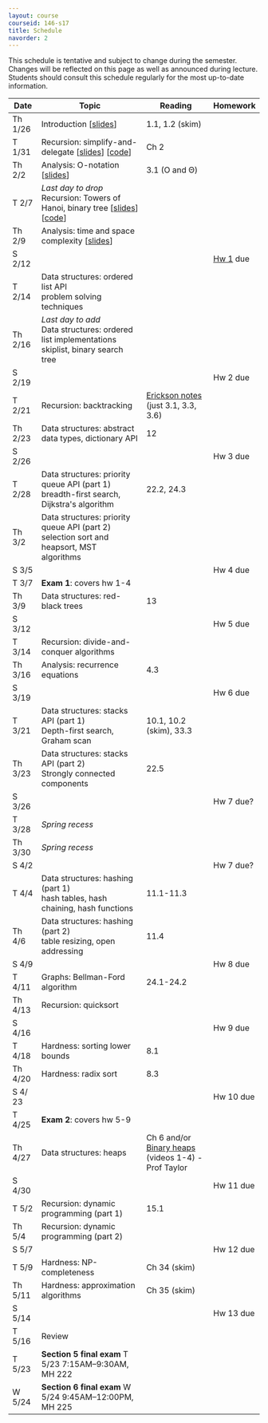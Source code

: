```yaml
---
layout: course
courseid: 146-s17
title: Schedule
navorder: 2
---
```


<a name="schedule"></a>

This schedule is tentative and subject to change during the semester. Changes will be reflected on this page as well as announced during lecture. Students should consult this schedule regularly for the most up-to-date information.

Date|Topic|Reading|Homework
----|-----|-------|--------
Th 1/26 | Introduction [[slides](intro.pdf)] | 1.1, 1.2 (skim)
T 1/31 | Recursion: simplify-and-delegate [[slides](recursion1.pdf)] [[code](//github.com/jnylam/SJSU-cs146-s17/tree/master/01_Recursion1/src/cc/jennylam/cs146)] | Ch 2
Th 2/2 | Analysis: O-notation [[slides](o-notation.pdf)] | 3.1 (O and &Theta;)
T 2/7 | _Last day to drop_<br>Recursion: Towers of Hanoi, binary tree [[slides](recursion2.pdf)] [[code](//github.com/jnylam/SJSU-cs146-s17/tree/master/02_Recursion2/src/cc/jennylam/cs146)] | <!-- backtracking  -->
Th 2/9 | Analysis: time and space complexity [[slides](timecomplexity.pdf)]
S 2/12 | | |  [Hw 1](homework01.html) due
T 2/14 | Data structures: ordered list API<br>problem solving techniques
Th 2/16  | _Last day to add_<br>Data structures: ordered list implementations<br>skiplist, binary search tree
S 2/19 | | | Hw 2 due
T 2/21 | Recursion: backtracking | [Erickson notes](http://jeffe.cs.illinois.edu/teaching/algorithms/notes/03-backtracking.pdf) (just 3.1, 3.3, 3.6)
Th 2/23 | Data structures: abstract data types, dictionary API | 12
S 2/26 | | | Hw 3 due
T 2/28 | Data structures: priority queue API (part 1)<br>breadth-first search, Dijkstra's algorithm | 22.2, 24.3
Th 3/2 | Data structures: priority queue API (part 2)<br>selection sort and heapsort, MST algorithms | 
S 3/5 | | | Hw 4 due
T 3/7 | __Exam 1__: covers hw 1-4
Th 3/9 | Data structures: red-black trees | 13
S 3/12 | | | Hw 5 due
T 3/14 | Recursion: divide-and-conquer algorithms
Th 3/16 | Analysis: recurrence equations | 4.3
S 3/19 | | | Hw 6 due
T 3/21 | Data structures: stacks API (part 1)<br>Depth-first search, Graham scan | 10.1, 10.2 (skim), 33.3
Th 3/23 | Data structures: stacks API (part 2)<br>Strongly connected components | 22.5
S 3/26 | | | Hw 7 due?
T 3/28 | _Spring recess_ | 
Th 3/30 | _Spring recess_ |
S 4/2 | | | Hw 7 due?
T 4/4 | Data structures: hashing (part 1)<br>hash tables, hash chaining, hash functions | 11.1-11.3
Th 4/6 | Data structures: hashing (part 2)<br> table resizing, open addressing | 11.4
S 4/9 | | | Hw 8 due
T 4/11 | Graphs: Bellman-Ford algorithm | 24.1-24.2
Th 4/13 | Recursion: quicksort
S 4/16 | | | Hw 9 due
T 4/18 | Hardness: sorting lower bounds | 8.1
Th 4/20 | Hardness: radix sort  | 8.3
S 4/ 23 | | | Hw 10 due
T 4/25 | __Exam 2__: covers hw 5-9
Th 4/27 | Data structures: heaps | Ch 6 and/or <br>[Binary heaps](https://www.youtube.com/playlist?list=PLSVu1-lON6Lwqj5nDqg8YyD7f4tjLMMBN)  (videos 1-4) - Prof Taylor
S 4/30 | | | Hw 11 due
T 5/2 | Recursion: dynamic programming (part 1) | 15.1
Th 5/4 | Recursion: dynamic programming (part 2)
S 5/7 | | | Hw 12 due
T 5/9 | Hardness: NP-completeness | Ch 34 (skim)
Th 5/11 | Hardness: approximation algorithms | Ch 35 (skim)
S 5/14 | | | Hw 13 due
T 5/16 | Review |
T 5/23 | __Section 5 final exam__ T 5/23  7:15AM&ndash;9:30AM, MH 222<br />
W 5/24 | __Section 6 final exam__ W 5/24  9:45AM&ndash;12:00PM, MH 225

<!-- Recursion: divide-and-conquer algorithms | 33.4
Dynamic programming: 15.1
 Data structures: stacks, space complexity of recursive algorithms, <br>find the convex hull | 10.1, 10.2 (skim)<br> 33.3 (Graham scan)
 -->

